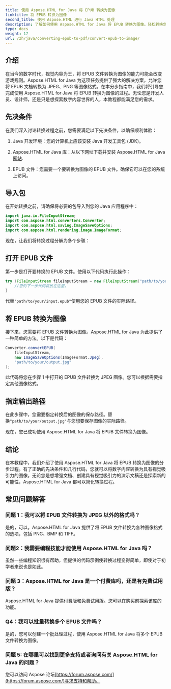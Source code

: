 ```yaml
---
title: 使用 Aspose.HTML for Java 将 EPUB 转换为图像
linktitle: 将 EPUB 转换为图像
second_title: 使用 Aspose.HTML 进行 Java HTML 处理
description: 了解如何使用 Aspose.HTML for Java 将 EPUB 转换为图像。轻松转换您的数字内容。包含分步指南。
type: docs
weight: 17
url: /zh/java/converting-epub-to-pdf/convert-epub-to-image/
---
```


## 介绍

在当今的数字时代，视觉内容为王，将 EPUB 文件转换为图像的能力可能会改变游戏规则。Aspose.HTML for Java 为这项任务提供了强大的解决方案，允许您将 EPUB 文档转换为 JPEG、PNG 等图像格式。在本分步指南中，我们将引导您完成使用 Aspose.HTML for Java 将 EPUB 转换为图像的过程。无论您是开发人员、设计师，还是只是想探索数字内容世界的人，本教程都能满足您的需求。

## 先决条件

在我们深入讨论转换过程之前，您需要满足以下先决条件，以确保顺利体验：

1. Java 开发环境：您的计算机上应该安装 Java 开发工具包 (JDK)。

2.  Aspose.HTML for Java 库：从以下网址下载并安装 Aspose.HTML for Java[网站](https://releases.aspose.com/html/java/).

3. EPUB 文件：您需要一个要转换为图像的 EPUB 文件。确保它可以在您的系统上访问。

## 导入包

在开始转换之前，请确保将必要的包导入到您的 Java 应用程序中：

```java
import java.io.FileInputStream;
import com.aspose.html.converters.Converter;
import com.aspose.html.saving.ImageSaveOptions;
import com.aspose.html.rendering.image.ImageFormat;
```

现在，让我们将转换过程分解为多个步骤：

## 打开 EPUB 文件

第一步是打开要转换的 EPUB 文件。使用以下代码执行此操作：

```java
try (FileInputStream fileInputStream = new FileInputStream("path/to/your/input.epub")) {
    //您的下一步代码将放在这里。
}
```

代替`"path/to/your/input.epub"`使用您的 EPUB 文件的实际路径。

## 将 EPUB 转换为图像

接下来，您需要将 EPUB 文件转换为图像。Aspose.HTML for Java 为此提供了一种简单的方法。以下是代码：

```java
Converter.convertEPUB(
    fileInputStream,
    new ImageSaveOptions(ImageFormat.Jpeg),
    "path/to/your/output.jpg"
);
```

此代码将您在步骤 1 中打开的 EPUB 文件转换为 JPEG 图像。您可以根据需要指定其他图像格式。

## 指定输出路径

在此步骤中，您需要指定转换后的图像的保存路径。替换`"path/to/your/output.jpg"`与您想要保存图像的实际路径。

现在，您已成功使用 Aspose.HTML for Java 将 EPUB 文件转换为图像。

## 结论

在本教程中，我们介绍了使用 Aspose.HTML for Java 将 EPUB 转换为图像的分步过程。有了正确的先决条件和几行代码，您就可以将数字内容转换为具有视觉吸引力的图像。无论您是想增强文档、创建具有视觉吸引力的演示文稿还是探索新的可能性，Aspose.HTML for Java 都可以简化转换过程。

## 常见问题解答

### 问题 1：我可以将 EPUB 文件转换为 JPEG 以外的格式吗？
是的，可以。Aspose.HTML for Java 提供了将 EPUB 文件转换为各种图像格式的选项，包括 PNG、BMP 和 TIFF。

### 问题2：我需要编程技能才能使用 Aspose.HTML for Java 吗？
虽然一些编程知识很有帮助，但提供的代码示例使转换过程变得简单，即使对于初学者来说也是如此。

### 问题 3：Aspose.HTML for Java 是一个付费库吗，还是有免费试用版？
Aspose.HTML for Java 提供付费版和免费试用版。您可以在购买前探索该库的功能。

### Q4：我可以批量转换多个 EPUB 文件吗？
是的，您可以创建一个批处理过程，使用 Aspose.HTML for Java 将多个 EPUB 文件转换为图像。

### 问题 5: 在哪里可以找到更多支持或者询问有关 Aspose.HTML for Java 的问题？
您可以访问 Aspose 论坛[https://forum.aspose.com/](https://forum.aspose.com/)寻求支持和帮助。